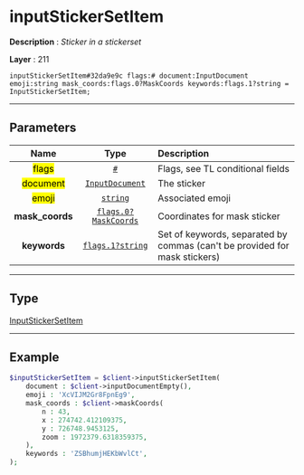 # inputStickerSetItem

**Description** : *Sticker in a stickerset*

**Layer** : 211

```tl
inputStickerSetItem#32da9e9c flags:# document:InputDocument emoji:string mask_coords:flags.0?MaskCoords keywords:flags.1?string = InputStickerSetItem;
```

---

## Parameters

| Name | Type | Description |
| :---: | :---: | :--- |
| <mark>flags</mark> | [`#`](type/#) | Flags, see TL conditional fields |
| <mark>document</mark> | [`InputDocument`](type/InputDocument) | The sticker |
| <mark>emoji</mark> | [`string`](type/string) | Associated emoji |
| **mask_coords** | [`flags.0?MaskCoords`](type/MaskCoords) | Coordinates for mask sticker |
| **keywords** | [`flags.1?string`](type/string) | Set of keywords, separated by commas (can't be provided for mask stickers) |

---

## Type

[InputStickerSetItem](type/InputStickerSetItem)

---

## Example

```php
$inputStickerSetItem = $client->inputStickerSetItem(
	document : $client->inputDocumentEmpty(),
	emoji : 'XcVIJM2Gr8FpnEg9',
	mask_coords : $client->maskCoords(
		n : 43,
		x : 274742.412109375,
		y : 726748.9453125,
		zoom : 1972379.6318359375,
	),
	keywords : 'ZSBhumjHEKbWvlCt',
);
```